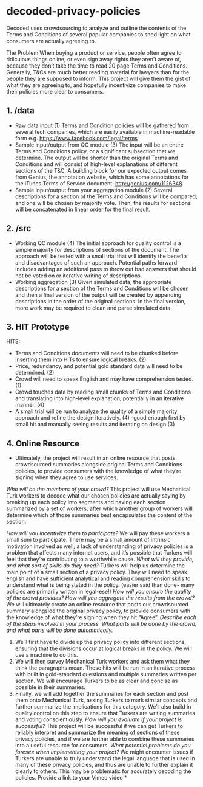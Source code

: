 # decoded-privacy-policies
Decoded uses crowdsourcing to analyze and outline the contents of the Terms and Conditions of several popular companies to shed light on what consumers are actually agreeing to.

The Problem
When buying a product or service, people often agree to ridiculous things online, or even sign away rights they aren’t aware of, because they don’t take the time to read 20 page Terms and Conditions. Generally, T&Cs are much better reading material for lawyers than for the people they are supposed to inform. This project will give them the gist of what they are agreeing to, and hopefully incentivize companies to make their policies more clear to consumers.

## 1. /data
* Raw data input (1)
Terms and Condition policies will be gathered from several tech companies, which are easily available in machine-readable form e.g. https://www.facebook.com/legal/terms
* Sample input/output from QC module (3)
The input will be an entire Terms and Conditions policy, or a significant subsection that we determine.
The output will be shorter than the original Terms and Conditions and will consist of high-level explanations of different sections of the T&C.
A building block for our expected output comes from Genius, the annotation website, which has some annotations for the iTunes Terms of Service document: http://genius.com/1126348.
* Sample input/output from your aggregation module (2)
Several descriptions for a section of the Terms and Conditions will be compared,
and one will be chosen by majority vote. Then, the results for sections will be concatenated in linear order for the final result.

## 2. /src
* Working QC module (4)
The initial approach for quality control is a simple majority for descriptions of sections of the document. The approach will be tested with a small trial that will identify the benefits and disadvantages of such an approach. Potential paths forward includes adding an additional pass to throw out bad answers that should not be voted on or iterative writing of descriptions.
* Working aggregation (3)
Given simulated data, the appropriate descriptions for a section of the Terms and Conditions will be chosen and then a final version of the output will be created by appending descriptions in the order of the original sections. In the final version, more work may be required to clean and parse simulated data.

## 3. HIT Prototype
HITS:
* Terms and Conditions documents will need to be chunked before inserting them into HITs to ensure logical breaks. (2)
* Price, redundancy, and potential gold standard data will need to be determined. (2)
* Crowd will need to speak English and may have comprehension tested. (1)
* Crowd touches data by reading small chunks of Terms and Conditions and translating into high-level explanation, potentially in an iterative manner. (4)
* A small trial will be run to analyze the quality of a simple majority approach and refine the design iteratively. (4)
-good enough first by small hit and manually seeing results and iterating on design (3)

## 4. Online Resource
* Ultimately, the project will result in an online resource that posts crowdsourced summaries alongside original Terms and Conditions policies, to provide consumers with the knowledge of what they’re signing when they agree to use services.


*Who will be the members of your crowd?*
This project will use Mechanical Turk workers to decode what our chosen policies are actually saying by breaking up each policy into segments and having each section summarized by a set of workers, after which another group of workers will determine which of those summaries best encapsulates the content of the section.

*How will you incentivize them to participate?*
We will pay these workers a small sum to participate. There may be a small amount of intrinsic motivation involved as well; a lack of understanding of privacy policies is a problem that affects many internet users, and it’s possible that Turkers will feel that they’re contributing to a worthwhile cause.
*What will they provide, and what sort of skills do they need?*
Turkers will help us determine the main point of a small section of a privacy policy. They will need to speak english and have sufficient analytical and reading comprehension skills to understand what is being stated in the policy. (easier said than done- many policies are primarily written in legal-ese!)
*How will you ensure the quality of the crowd provides? How will you aggregate the results from the crowd?*
We will ultimately create an online resource that posts our crowdsourced summary alongside the original privacy policy, to provide consumers with the knowledge of what they’re signing when they hit “Agree”.
*Describe each of the steps involved in your process. What parts will be done by the crowd, and what parts will be done automatically.*
1. We’ll first have to divide up the privacy policy into different sections, ensuring that the divisions occur at logical breaks in the policy. We will use a machine to do this.
2. We will then survey Mechanical Turk workers and ask them what they think the paragraphs mean. These hits will be run in an iterative process with built in gold-standard questions and multiple summaries written per section. We will encourage Turkers to be as clear and concise as possible in their summaries.
3. Finally, we will add together the summaries for each section and post them onto Mechanical Turk, asking Turkers to mark similar concepts and further summarize the implications for this category. We’ll also build in quality control on this step to ensure that Turkers are writing summaries and voting conscientiously.
*How will you evaluate if your project is successful?*
This project will be successful if we can get Turkers to reliably interpret and summarize the meaning of sections of these privacy policies, and if we are further able to combine these summaries into a useful resource for consumers.
*What potential problems do you foresee when implementing your project?*
We might encounter issues if Turkers are unable to truly understand the legal language that is used in many of these privacy policies, and thus are unable to further explain it clearly to others. This may be problematic for accurately decoding the policies.
Provide a link to your Vimeo video *
